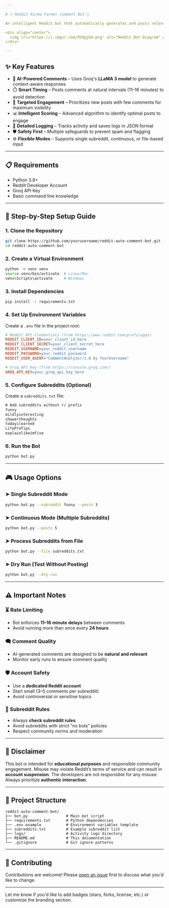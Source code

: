 ```yaml
---

# 🔥 Reddit Karma Farmer Comment Bot 🤖

An intelligent Reddit bot that automatically generates and posts relevant comments using **Groq's lightning-fast AI models**. Perfect for engaging with communities while maintaining natural interaction patterns.

<div align="center">
  <img src="https://i.imgur.com/9VQqj6A.png" alt="Reddit Bot Diagram" width="600">
</div>

---
```


## ✨ Key Features

* 🤖 **AI-Powered Comments** – Uses Groq's **LLaMA 3 model** to generate context-aware responses
* ⏱️ **Smart Timing** – Posts comments at natural intervals (11–16 minutes) to avoid detection
* 🎯 **Targeted Engagement** – Prioritizes new posts with few comments for maximum visibility
* 📊 **Intelligent Scoring** – Advanced algorithm to identify optimal posts to engage
* 📝 **Detailed Logging** – Tracks activity and saves logs in JSON format
* 🛡️ **Safety First** – Multiple safeguards to prevent spam and flagging
* ⚙️ **Flexible Modes** – Supports single subreddit, continuous, or file-based input

---

## 📋 Requirements

* Python 3.8+
* Reddit Developer Account
* Groq API Key
* Basic command line knowledge

---

## 🚀 Step-by-Step Setup Guide

### 1. Clone the Repository

```bash
git clone https://github.com/yourusername/reddit-auto-comment-bot.git
cd reddit-auto-comment-bot
```

### 2. Create a Virtual Environment

```bash
python -m venv venv
source venv/bin/activate  # Linux/Mac
venv\Scripts\activate     # Windows
```

### 3. Install Dependencies

```bash
pip install -r requirements.txt
```

### 4. Set Up Environment Variables

Create a `.env` file in the project root:

```ini
# Reddit API Credentials (from https://www.reddit.com/prefs/apps)
REDDIT_CLIENT_ID=your_client_id_here
REDDIT_CLIENT_SECRET=your_client_secret_here
REDDIT_USERNAME=your_reddit_username
REDDIT_PASSWORD=your_reddit_password
REDDIT_USER_AGENT="CommentAnalyzer/1.0 by YourUsername"

# Groq API Key (from https://console.groq.com/)
GROQ_API_KEY=your_groq_api_key_here
```

### 5. Configure Subreddits (Optional)

Create a `subreddits.txt` file:

```txt
# Add subreddits without r/ prefix
funny
mildlyinteresting
showerthoughts
todayilearned
LifeProTips
explainlikeimfive
```

### 6. Run the Bot

```bash
python bot.py
```

---

## 🎮 Usage Options

### ➤ Single Subreddit Mode

```bash
python bot.py --subreddit funny --posts 3
```

### ➤ Continuous Mode (Multiple Subreddits)

```bash
python bot.py --posts 5
```

### ➤ Process Subreddits from File

```bash
python bot.py --file subreddits.txt
```

### ➤ Dry Run (Test Without Posting)

```bash
python bot.py --dry-run
```

---

## ⚠️ Important Notes

### ⏳ Rate Limiting

* Bot enforces **11–16 minute delays** between comments
* Avoid running more than once every **24 hours**

### 🗨️ Comment Quality

* AI-generated comments are designed to be **natural and relevant**
* Monitor early runs to ensure comment quality

### 🛡️ Account Safety

* Use a **dedicated Reddit account**
* Start small (3–5 comments per subreddit)
* Avoid controversial or sensitive topics

### 📜 Subreddit Rules

* Always **check subreddit rules**
* Avoid subreddits with strict “no bots” policies
* Respect community norms and moderation

---

## 📜 Disclaimer

This bot is intended for **educational purposes** and responsible community engagement. Misuse may violate Reddit’s terms of service and can result in **account suspension**. The developers are not responsible for any misuse. Always prioritize **authentic interaction**.

---

## 📁 Project Structure

```
reddit-auto-comment-bot/
├── bot.py                 # Main bot script
├── requirements.txt       # Python dependencies
├── .env.example           # Environment variables template
├── subreddits.txt         # Example subreddit list
├── logs/                  # Activity logs directory
├── README.md              # This documentation
└── .gitignore             # Git ignore patterns
```

---

## 🤝 Contributing

Contributions are welcome! Please [open an issue](https://github.com/yourusername/reddit-auto-comment-bot/issues) first to discuss what you'd like to change.

---

Let me know if you'd like to add badges (stars, forks, license, etc.) or customize the branding section.
